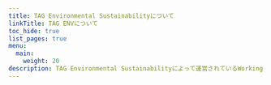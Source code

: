 ```yaml
---
title: TAG Environmental Sustainabilityについて
linkTitle: TAG ENVについて
toc_hide: true
list_pages: true
menu:
  main:
    weight: 20
description: TAG Environmental Sustainabilityによって運営されているWorking Groupとプロジェクトです。
---
```


